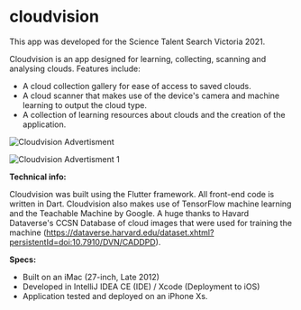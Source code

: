 # cloudvision

This app was developed for the Science Talent Search Victoria 2021.

Cloudvision is an app designed for learning, collecting, scanning and analysing clouds. Features include:

- A cloud collection gallery for ease of access to saved clouds.
- A cloud scanner that makes use of the device's camera and machine learning to output the cloud type.
- A collection of learning resources about clouds and the creation of the application.

![Cloudvision Advertisment](https://user-images.githubusercontent.com/73984595/125007976-d653b300-e0a4-11eb-828f-67f157e99e59.png)

![Cloudvision Advertisment 1](https://user-images.githubusercontent.com/73984595/125007955-ccca4b00-e0a4-11eb-9d9c-b268e8dd1e28.png)

**Technical info:**

Cloudvision was built using the Flutter framework. All front-end code is written in Dart. 
Cloudvision also makes use of TensorFlow machine learning and the Teachable Machine by Google.
A huge thanks to Havard Dataverse's CCSN Database of cloud images that were used for training the machine
(https://dataverse.harvard.edu/dataset.xhtml?persistentId=doi:10.7910/DVN/CADDPD).

**Specs:**

- Built on an iMac (27-inch, Late 2012)
- Developed in IntelliJ IDEA CE (IDE) / Xcode (Deployment to iOS)
- Application tested and deployed on an iPhone Xs.
